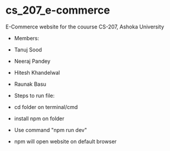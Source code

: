 # cs_207_e-commerce
E-Commerce website for the couurse CS-207, Ashoka University

* Members:
 * Tanuj Sood
 * Neeraj Pandey
 * Hitesh Khandelwal
 * Raunak Basu
 
* Steps to run file:
 * cd folder on terminal/cmd
 * install npm on folder
 * Use command "npm run dev"
 * npm will open website on default browser
